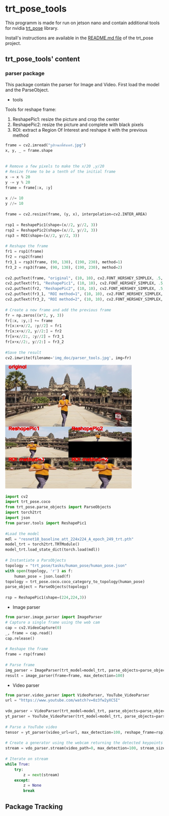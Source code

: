 # trt_pose_tools

This programm is made for run on jetson nano and contain additional tools for nvidia [trt_pose](https://github.com/NVIDIA-AI-IOT/trt_pose/tree/master/trt_pose) library.

Install's instructions are available in the [README.md file](https://github.com/NVIDIA-AI-IOT/trt_pose/blob/master/README.md) of the trt_pose project.

## trt_pose_tools' content

### parser package

This package contain the parser for Image and Video.
First load the model and the ParseObject.

- tools

Tools for reshape frame:

1) ReshapePic1: resize the picture and crop the center
2) ReshapePic2: resize the picture and complete with black pixels
3) ROI: extract a Region Of Interest and reshape it with the previous method

```python
frame = cv2.imread("รูปรจนาที่อังกอร์.jpg")
x, y, _ = frame.shape


# Remove a few pixels to make the x/20 ,y/20
# Resize frame to be a tenth of the initial frame 
x -= x % 20
y -= y % 20
frame = frame[:x, :y]

x //= 10
y //= 10

frame = cv2.resize(frame, (y, x), interpolation=cv2.INTER_AREA)

rsp1 = ReshapePic1(shape=(x//2, y//2, 3))
rsp2 = ReshapePic2(shape=(x//2, y//2, 3))
rsp3 = ROI(shape=(x//2, y//2, 3))

# Reshape the frame
fr1 = rsp1(frame)
fr2 = rsp2(frame)
fr3_1 = rsp3(frame, (90, 130), (190, 230), method=1)
fr3_2 = rsp3(frame, (90, 130), (190, 230), method=2)

cv2.putText(frame, "original", (10, 10), cv2.FONT_HERSHEY_SIMPLEX, .5, (0, 0, 255), 2)
cv2.putText(fr1, "ReshapePic1", (10, 10), cv2.FONT_HERSHEY_SIMPLEX, .5, (0, 0, 255), 2)
cv2.putText(fr2, "ReshapePic2", (10, 10), cv2.FONT_HERSHEY_SIMPLEX, .5, (0, 0, 255), 2)
cv2.putText(fr3_1, "ROI method=1", (10, 10), cv2.FONT_HERSHEY_SIMPLEX, .5, (0, 0, 255), 2)
cv2.putText(fr3_2, "ROI method=2", (10, 10), cv2.FONT_HERSHEY_SIMPLEX, .5, (0, 0, 255), 2)

# Create a new frame and add the previous frame
fr = np.zeros((x*2, y, 3))
fr[:x, :y,:] += frame
fr[x:x+x//2, :y//2] = fr1
fr[x:x+x//2, y//2:] = fr2
fr[x+x//2:, :y//2] = fr3_1
fr[x+x//2:, y//2:] = fr3_2

#Save the result
cv2.imwrite(filename='img_doc/parser_tools.jpg', img=fr)
```

![res](img_doc/parser_tools.jpg)


```python
import cv2
import trt_pose.coco
from trt_pose.parse_objects import ParseObjects
import torch2trt
import json
from parser.tools import ReshapePic1

#Load the model
mdl = "resnet18_baseline_att_224x224_A_epoch_249_trt.pth"
model_trt = torch2trt.TRTModule()
model_trt.load_state_dict(torch.load(mdl))

# Instantiate a ParsObjects
topology = "trt_pose/tasks/human_pose/human_pose.json"
with open(topology, 'r') as f:
    human_pose = json.load(f)
topology = trt_pose.coco.coco_category_to_topology(human_pose)
parse_object = ParseObjects(topology)

rsp = ReshapePic1(shape=(224,224,3))
```

- Image parser
```python
from parser.image_parser import ImageParser
# Capture a single frame using the web cam
cap = cv2.VideoCapture(0)
_, frame = cap.read()
cap.release()

# Reshape the frame
frame = rsp(frame)

# Parse frame
img_parser = ImageParser(trt_model=model_trt, parse_objects=parse_objects)
result = image_parser(frame=frame, max_detection=100)
```

- Video parser
```python
from parser.video_parser import VideoParser, YouTube_VideoParser
url = "https://www.youtube.com/watch?v=0z3fw2yXC5I"

vdo_parser = VideoParser(trt_model=model_trt, parse_objects=parse_objects)
yt_parser = YouTube_VideoParser(trt_model=model_trt, parse_objects=parse_objects)

# Parse a YouTube video
tensor = yt_parser(video_url=url, max_detection=100, reshape_frame=rsp)

# Create a generator using the webcam returning the detected keypoints on the 5 last frame
stream = vdo_parser.stream(video_path=0, max_detection=100, stream_size=5, reshape_frame=rsp)

# Iterate on stream
while True:
    try:
        z = next(stream)
    except:
        z = None
        break
```


## Package Tracking


